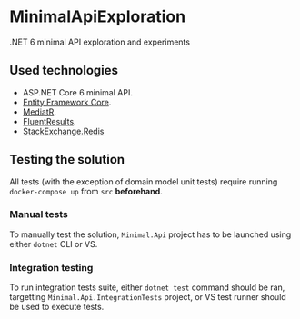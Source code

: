 # MinimalApiExploration

.NET 6 minimal API exploration and experiments

## Used technologies

- ASP.NET Core 6 minimal API.
- [Entity Framework Core](https://github.com/dotnet/efcore).
- [MediatR](https://github.com/jbogard/MediatR).
- [FluentResults](https://github.com/altmann/FluentResults).
- [StackExchange.Redis](https://github.com/StackExchange/StackExchange.Redis)

## Testing the solution

All tests (with the exception of domain model unit tests)
require running `docker-compose up` from `src` **beforehand**.

### Manual tests

To manually test the solution, `Minimal.Api` project
has to be launched using either `dotnet` CLI or VS.

### Integration testing

To run integration tests suite, either `dotnet test` command
should be ran, targetting `Minimal.Api.IntegrationTests` project,
or VS test runner should be used to execute tests.
